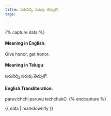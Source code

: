 ```yaml
---
title: పరువిచ్చి పరువు తెచ్చుకో.
tags:

---
```


{% capture data %}
#### Meaning in English:
Give honor, get honor.

#### Meaning in Telugu:
పరువిచ్చి పరువు తెచ్చుకో.

#### English Transliteration:
paruvichchi paruvu techchukO.
{% endcapture %}

<div class="notice">{{ data | markdownify }}</div>

